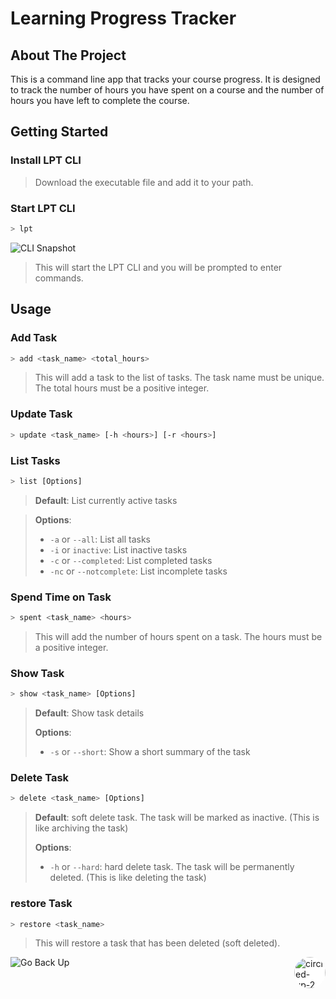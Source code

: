 <a id="readme-top"></a>
# Learning Progress Tracker


## About The Project
This is a command line app that tracks your course progress. It is designed to track the number of hours you have spent on a course and the number of hours you have left to complete the course.

<!-- Getting Started -->
## Getting Started
### Install LPT CLI
> Download the executable file and add it to your path.

### Start LPT CLI
```bash
> lpt
```
![CLI Snapshot](/images/cli_snapshot.png)

> This will start the LPT CLI and you will be prompted to enter commands.


<!-- Usage -->
## Usage
### Add Task
```bash
> add <task_name> <total_hours>
```
> This will add a task to the list of tasks. The task name must be unique. The total hours must be a positive integer.

### Update Task
```bash
> update <task_name> [-h <hours>] [-r <hours>]
```

### List Tasks
```bash
> list [Options]
```
>**Default**: List currently active tasks

>**Options**:
>- `-a` or `--all`: List all tasks
>- `-i` or `inactive`: List inactive tasks
>- `-c` or `--completed`: List completed tasks
>- `-nc` or `--notcomplete`: List incomplete tasks

### Spend Time on Task
```bash
> spent <task_name> <hours>
```
>This will add the number of hours spent on a task. The hours must be a positive integer.

### Show Task
```bash
> show <task_name> [Options]
```
> **Default**: Show task details
> 
> **Options**:
> - `-s` or `--short`: Show a short summary of the task


### Delete Task
```bash
> delete <task_name> [Options]
```
> **Default**: soft delete task. The task will be marked as inactive. (This is like archiving the task)
> 
> **Options**:
> - `-h` or `--hard`: hard delete task. The task will be permanently deleted. (This is like deleting the task)

### restore Task
```bash
> restore <task_name>
```
> This will restore a task that has been deleted (soft deleted).


![Go Back Up](https://img.icons8.com/ios-filled/50/circled-up-2.png)
<a href="#readme-top"><img width="50" height="50" src="https://img.icons8.com/ios-filled/50/circled-up-2.png" alt="circled-up-2" style="background-color: #ffffff; border-radius: 50%; display: inline-block; float: right; height: 50px; overflow: hidden; position: relative;" />
</a>